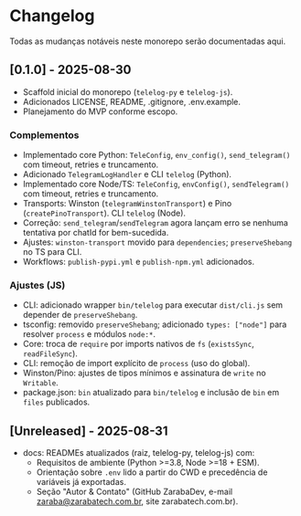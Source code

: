 # Changelog

Todas as mudanças notáveis neste monorepo serão documentadas aqui.

## [0.1.0] - 2025-08-30
- Scaffold inicial do monorepo (`telelog-py` e `telelog-js`).
- Adicionados LICENSE, README, .gitignore, .env.example.
- Planejamento do MVP conforme escopo.

### Complementos
- Implementado core Python: `TeleConfig`, `env_config()`, `send_telegram()` com timeout, retries e truncamento.
- Adicionado `TelegramLogHandler` e CLI `telelog` (Python).
- Implementado core Node/TS: `TeleConfig`, `envConfig()`, `sendTelegram()` com timeout, retries e truncamento.
- Transports: Winston (`telegramWinstonTransport`) e Pino (`createPinoTransport`). CLI `telelog` (Node).
- Correção: `send_telegram`/`sendTelegram` agora lançam erro se nenhuma tentativa por chatId for bem-sucedida.
- Ajustes: `winston-transport` movido para `dependencies`; `preserveShebang` no TS para CLI.
- Workflows: `publish-pypi.yml` e `publish-npm.yml` adicionados.

### Ajustes (JS)
- CLI: adicionado wrapper `bin/telelog` para executar `dist/cli.js` sem depender de `preserveShebang`.
- tsconfig: removido `preserveShebang`; adicionado `types: ["node"]` para resolver `process` e módulos `node:*`.
- Core: troca de `require` por imports nativos de `fs` (`existsSync`, `readFileSync`).
- CLI: remoção de import explícito de `process` (uso do global).
- Winston/Pino: ajustes de tipos mínimos e assinatura de `write` no `Writable`.
- package.json: `bin` atualizado para `bin/telelog` e inclusão de `bin` em `files` publicados.

## [Unreleased] - 2025-08-31
- docs: READMEs atualizados (raiz, telelog-py, telelog-js) com:
  - Requisitos de ambiente (Python >=3.8, Node >=18 + ESM).
  - Orientação sobre `.env` lido a partir do CWD e precedência de variáveis já exportadas.
  - Seção "Autor & Contato" (GitHub ZarabaDev, e-mail zaraba@zarabatech.com.br, site zarabatech.com.br).
